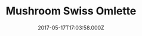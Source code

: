 ---
date: 2017-05-17T17:03:58.000Z
categories:
  - breakfast
type: omlettes
title: Mushroom Swiss Omlette
description: >-
  A fun guy to take to the Alps. Comes with potatoes & toast.
price:
  12
---